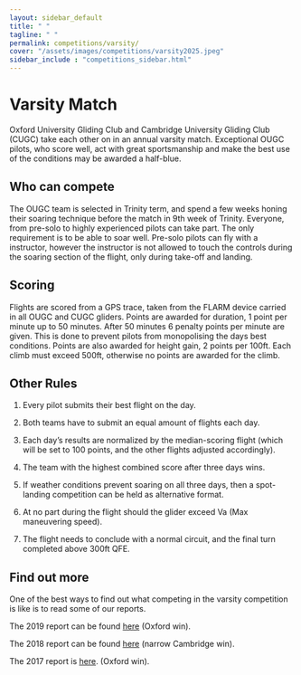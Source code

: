 ```yaml
---
layout: sidebar_default
title: " "
tagline: " "
permalink: competitions/varsity/
cover: "/assets/images/competitions/varsity2025.jpeg"
sidebar_include : "competitions_sidebar.html"
---
```

# Varsity Match
Oxford University Gliding Club and Cambridge University Gliding Club (CUGC) take each other on in an annual varsity match. Exceptional OUGC pilots, who score well, act with great sportsmanship and make the best use of the conditions may be awarded a half-blue. 

## Who can compete
The OUGC team is selected in Trinity term, and spend a few weeks honing their soaring technique before the match in 9th week of Trinity. Everyone, from pre-solo to highly experienced pilots can take part. The only requirement is to be able to soar well. Pre-solo pilots can fly with a instructor, however the instructor is not allowed to touch the controls during the soaring section of the flight, only during take-off and landing.

## Scoring
Flights are scored from a GPS trace, taken from the FLARM device carried in all OUGC and CUGC gliders. Points are awarded for duration, 1 point per minute up to 50 minutes. After 50 minutes 6 penalty points per minute are given. This is done to prevent pilots from monopolising the days best conditions. Points are also awarded for height gain, 2 points per 100ft. Each climb must exceed 500ft, otherwise no points are awarded for the climb.

## Other Rules
1. Every pilot submits their best flight on the day.

2. Both teams have to submit an equal amount of flights each day.

3. Each day’s results are normalized by the median-scoring flight (which will be set to 100 points, and the other flights adjusted accordingly).

4. The team with the highest combined score after three days wins.

5. If weather conditions prevent soaring on all three days, then a spot-landing competition can be held as alternative format.

6. At no part during the flight should the glider exceed Va (Max maneuvering speed).

7. The flight needs to conclude with a normal circuit, and the final turn completed above 300ft QFE.

## Find out more
One of the best ways to find out what competing in the varsity competition is like is to read some of our reports. 

The 2019 report can be found [here](https://drive.google.com/open?id=1MbbZ20Afu9haqJkjxAmyJ16P1gRQRb8U) (Oxford win).

The 2018 report can be found [here](/assets/images/competitions/Varsity2018.pdf) (narrow Cambridge win).

The 2017 report is [here](/assets/images/competitions/Varsity2017.pdf). (Oxford win).